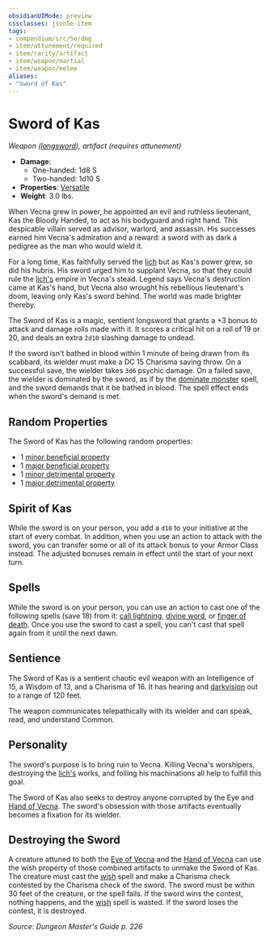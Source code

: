 ```yaml
---
obsidianUIMode: preview
cssclasses: json5e-item
tags:
- compendium/src/5e/dmg
- item/attunement/required
- item/rarity/artifact
- item/weapon/martial
- item/weapon/melee
aliases: 
- "Sword of Kas"
---
```

# Sword of Kas
*Weapon ([longsword](Mechanics/items/longsword.md)), artifact (requires attunement)*  

- **Damage**:
  - One-handed: 1d8 S
  - Two-handed: 1d10 S
- **Properties**: [Versatile](Mechanics/Rules/item-properties.md#Versatile)
- **Weight**: 3.0 lbs.

When Vecna grew in power, he appointed an evil and ruthless lieutenant, Kas the Bloody Handed, to act as his bodyguard and right hand. This despicable villain served as advisor, warlord, and assassin. His successes earned him Vecna's admiration and a reward: a sword with as dark a pedigree as the man who would wield it.

For a long time, Kas faithfully served the [lich](Mechanics/bestiary/undead/lich.md) but as Kas's power grew, so did his hubris. His sword urged him to supplant Vecna, so that they could rule the [lich's](Mechanics/bestiary/undead/lich.md) empire in Vecna's stead. Legend says Vecna's destruction came at Kas's hand, but Vecna also wrought his rebellious lieutenant's doom, leaving only Kas's sword behind. The world was made brighter thereby.

The Sword of Kas is a magic, sentient longsword that grants a +3 bonus to attack and damage rolls made with it. It scores a critical hit on a roll of 19 or 20, and deals an extra `2d10` slashing damage to undead.

If the sword isn't bathed in blood within 1 minute of being drawn from its scabbard, its wielder must make a DC 15 Charisma saving throw. On a successful save, the wielder takes `3d6` psychic damage. On a failed save, the wielder is dominated by the sword, as if by the [dominate monster](Mechanics/spells/dominate-monster.md) spell, and the sword demands that it be bathed in blood. The spell effect ends when the sword's demand is met.

## Random Properties

The Sword of Kas has the following random properties:

- 1 [minor beneficial property](Mechanics/tables/artifact-properties-minor-beneficial-properties.md)  
- 1 [major beneficial property](Mechanics/tables/artifact-properties-major-beneficial-properties.md)  
- 1 [minor detrimental property](Mechanics/tables/artifact-properties-minor-detrimental-properties.md)  
- 1 [major detrimental property](Mechanics/tables/artifact-properties-major-detrimental-properties.md)  

## Spirit of Kas

While the sword is on your person, you add a `d10` to your initiative at the start of every combat. In addition, when you use an action to attack with the sword, you can transfer some or all of its attack bonus to your Armor Class instead. The adjusted bonuses remain in effect until the start of your next turn.

## Spells

While the sword is on your person, you can use an action to cast one of the following spells (save 18) from it: [call lightning](Mechanics/spells/call-lightning.md), [divine word](Mechanics/spells/divine-word.md), or [finger of death](Mechanics/spells/finger-of-death.md). Once you use the sword to cast a spell, you can't cast that spell again from it until the next dawn.

## Sentience

The Sword of Kas is a sentient chaotic evil weapon with an Intelligence of 15, a Wisdom of 13, and a Charisma of 16. It has hearing and [darkvision](Mechanics/Rules/senses.md#Darkvision) out to a range of 120 feet.

The weapon communicates telepathically with its wielder and can speak, read, and understand Common.

## Personality

The sword's purpose is to bring ruin to Vecna. Killing Vecna's worshipers, destroying the [lich's](Mechanics/bestiary/undead/lich.md) works, and foiling his machinations all help to fulfill this goal.

The Sword of Kas also seeks to destroy anyone corrupted by the Eye and [Hand of Vecna](Mechanics/items/hand-of-vecna.md). The sword's obsession with those artifacts eventually becomes a fixation for its wielder.

## Destroying the Sword

A creature attuned to both the [Eye of Vecna](Mechanics/items/eye-of-vecna.md) and the [Hand of Vecna](Mechanics/items/hand-of-vecna.md) can use the wish property of those combined artifacts to unmake the Sword of Kas. The creature must cast the [wish](Mechanics/spells/wish.md) spell and make a Charisma check contested by the Charisma check of the sword. The sword must be within 30 feet of the creature, or the spell fails. If the sword wins the contest, nothing happens, and the [wish](Mechanics/spells/wish.md) spell is wasted. If the sword loses the contest, it is destroyed.

*Source: Dungeon Master's Guide p. 226*